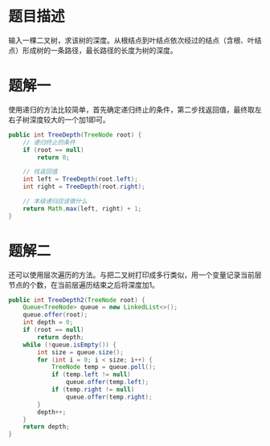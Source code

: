 

# 题目描述

输入一棵二叉树，求该树的深度。从根结点到叶结点依次经过的结点（含根、叶结点）形成树的一条路径，最长路径的长度为树的深度。

# 题解一

使用递归的方法比较简单，首先确定递归终止的条件，第二步找返回值，最终取左右子树深度较大的一个加1即可。

```java
public int TreeDepth(TreeNode root) {
    // 递归终止的条件
    if (root == null)
        return 0;

    // 找返回值
    int left = TreeDepth(root.left);
    int right = TreeDepth(root.right);

    // 本级递归应该做什么
    return Math.max(left, right) + 1;
}
```
# 题解二

还可以使用层次遍历的方法。与把二叉树打印成多行类似，用一个变量记录当前层节点的个数，在当前层遍历结束之后将深度加1。

```java
public int TreeDepth2(TreeNode root) {
    Queue<TreeNode> queue = new LinkedList<>();
    queue.offer(root);
    int depth = 0;
    if (root == null)
        return depth;
    while (!queue.isEmpty()) {
        int size = queue.size();
        for (int i = 0; i < size; i++) {
            TreeNode temp = queue.poll();
            if (temp.left != null)
                queue.offer(temp.left);
            if (temp.right != null)
                queue.offer(temp.right);
        }
        depth++;
    }
    return depth;
}
```

